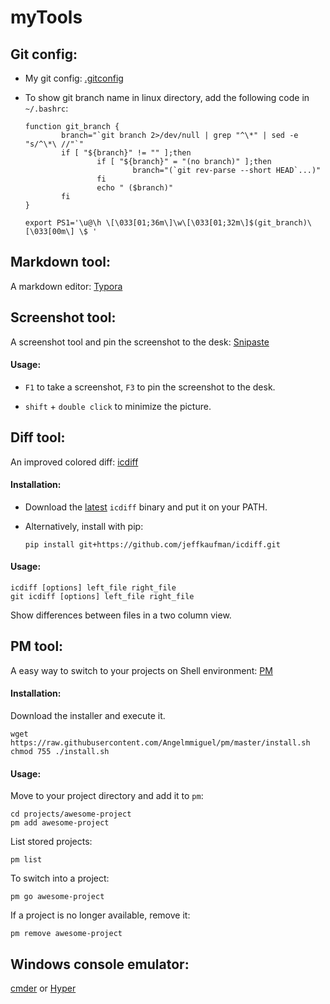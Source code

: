 # myTools



## Git config:

- My git config: [.gitconfig](.gitconfig)

- To show git branch name in linux directory, add the following code in `~/.bashrc`:

  ```shell
  function git_branch {
          branch="`git branch 2>/dev/null | grep "^\*" | sed -e "s/^\*\ //"`"
          if [ "${branch}" != "" ];then
                  if [ "${branch}" = "(no branch)" ];then
                          branch="(`git rev-parse --short HEAD`...)"
                  fi
                  echo " ($branch)"
          fi
  }
  
  export PS1='\u@\h \[\033[01;36m\]\w\[\033[01;32m\]$(git_branch)\[\033[00m\] \$ '
  ```



## Markdown tool:

A markdown editor: [Typora](https://www.typora.io/)



## Screenshot tool:

A screenshot tool and pin the screenshot to the desk: [Snipaste](https://zh.snipaste.com/)

#### Usage:

- `F1` to take a screenshot, `F3` to pin the screenshot to the desk.

- `shift` + `double click` to minimize the picture.



## Diff tool:

An improved colored diff: [icdiff](https://github.com/jeffkaufman/icdiff)

#### Installation: 

- Download the [latest](https://github.com/jeffkaufman/icdiff/releases) `icdiff` binary and put it on your PATH.

- Alternatively, install with pip:

  ```shell
  pip install git+https://github.com/jeffkaufman/icdiff.git
  ```

#### Usage:

````shell
icdiff [options] left_file right_file
git icdiff [options] left_file right_file
````

Show differences between files in a two column view.



## PM tool:

A easy way to switch to your projects on Shell environment: [PM](https://github.com/Angelmmiguel/pm)

#### Installation:

Download the installer and execute it.

```shell
wget https://raw.githubusercontent.com/Angelmmiguel/pm/master/install.sh
chmod 755 ./install.sh
```

#### Usage:

Move to your project directory and add it to `pm`:

```shell
cd projects/awesome-project
pm add awesome-project
```

List stored projects:

```shell
pm list
```

To switch into a project:

```shell
pm go awesome-project
```

If a project is no longer available, remove it:

```shell
pm remove awesome-project
```



## Windows console emulator:

[cmder](http://cmder.net/) or [Hyper](https://hyper.is/)


